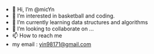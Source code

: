 - 👋 Hi, I’m @micYn
- 👀 I’m interested in basketball and coding.
- 🌱 I’m currently learning data structures and algorithms
- 💞️ I’m looking to collaborate on ...
- 📫 How to reach me 
- my email : yin98171@gmail.com

<!---
micYn/micYn is a ✨ special ✨ repository because its `README.md` (this file) appears on your GitHub profile.
You can click the Preview link to take a look at your changes.
--->
